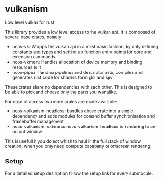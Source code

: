 # vulkanism
Low level vulkan for rust

This library provides a low level access to the vulkan api. It is composed of several base crates, namely
 - nobs-vk: Wrapps the vulkan api in a mest basic fashion, by only defining constants and types and setting up function entry points for core and extension commands.
 - nobs-vkmem: Handles alloctation of device memory and binding resources to it
 - nobs-pipes: Handles pipelines and descriptor sets, compiles and generates rust code for shaders form glsl and spv

These crates share no dependencies with each other. This is designed to be able to pick and choose only the parts you want/like.

For ease of access two more crates are made available:
 - nobs-vulkanism-headless: bundles above crate into a single dependency and adds modules for comand buffer synchronisation and framebuffer management
 - nobs-vulkanism: extendss nobs-vulkanism-headless to rendering to an output window

 This is usefull if you do not whish to haul in the full stack of window creation, when you only need compute capability or offscreen rendering.

## Setup
For a detailed setup destription follow the setup link for every submodule.

